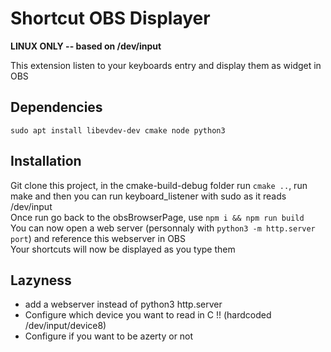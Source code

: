 # Shortcut OBS Displayer

**LINUX ONLY -- based on /dev/input**

This extension listen to your keyboards entry and display them as widget in OBS  

## Dependencies

```shell
sudo apt install libevdev-dev cmake node python3
```

## Installation 

Git clone this project, in the cmake-build-debug folder run `cmake ..`, run make and then you can run keyboard_listener with sudo as it reads /dev/input  
Once run go back to the obsBrowserPage, use `npm i && npm run build`  
You can now open a web server (personnaly with `python3 -m http.server port`) and reference this webserver in OBS  
Your shortcuts will now be displayed as you type them

## Lazyness

- add a webserver instead of python3 http.server
- Configure which device you want to read in C !! (hardcoded /dev/input/device8)
- Configure if you want to be azerty or not